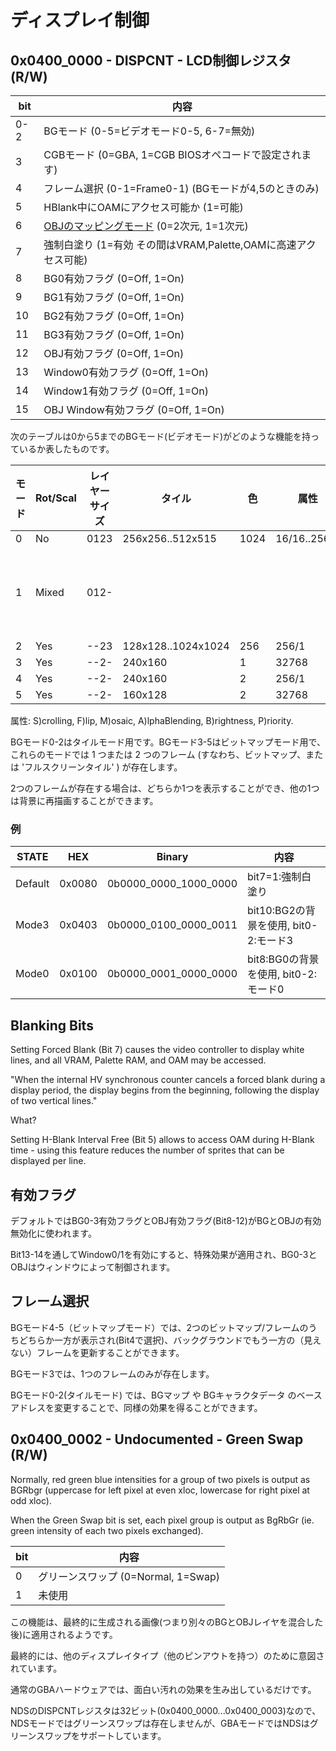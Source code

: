 # ディスプレイ制御

## 0x0400_0000 - DISPCNT - LCD制御レジスタ (R/W)

 bit  |  内容
---- | ----
0-2 | BGモード  (0-5=ビデオモード0-5, 6-7=無効)
3   | CGBモード    (0=GBA, 1=CGB BIOSオペコードで設定されます)
4   | フレーム選択   (0-1=Frame0-1) (BGモードが4,5のときのみ)
5   | HBlank中にOAMにアクセス可能か (1=可能)
6   | [OBJのマッピングモード](sprite.md#objのマッピングモード) (0=2次元, 1=1次元)
7   | 強制白塗り (1=有効 その間はVRAM,Palette,OAMに高速アクセス可能)
8   | BG0有効フラグ  (0=Off, 1=On)
9   | BG1有効フラグ  (0=Off, 1=On)
10  | BG2有効フラグ  (0=Off, 1=On)
11  | BG3有効フラグ  (0=Off, 1=On)
12  | OBJ有効フラグ  (0=Off, 1=On)
13  | Window0有効フラグ  (0=Off, 1=On)
14  | Window1有効フラグ   (0=Off, 1=On)
15  | OBJ Window有効フラグ (0=Off, 1=On)

次のテーブルは0から5までのBGモード(ビデオモード)がどのような機能を持っているか表したものです。

 モード | Rot/Scal | レイヤーサイズ | タイル | 色 | 属性 | 備考
---- | ---- | ---- | ---- | ---- | ---- | ----
0 | No | 0123 | 256x256..512x515 | 1024 | 16/16..256/1 | SFMABP |
1 | Mixed | 012- | | | | (BG0,BG1はMode0と同じ, BG2はMode2と同じ)
2 | Yes   | --23 | 128x128..1024x1024 | 256 | 256/1 | S-MABP |
3 | Yes   | --2- | 240x160            | 1   | 32768 | --MABP |
4 | Yes   | --2- | 240x160            | 2   | 256/1 | --MABP |
5 | Yes   | --2- | 160x128            | 2   | 32768 | --MABP |

属性: S)crolling, F)lip, M)osaic, A)lphaBlending, B)rightness, P)riority.

BGモード0-2はタイルモード用です。BGモード3-5はビットマップモード用で、これらのモードでは 1 つまたは 2 つのフレーム (すなわち、ビットマップ、または 'フルスクリーンタイル' ) が存在します。

2つのフレームが存在する場合は、どちらか1つを表示することができ、他の1つは背景に再描画することができます。

### 例

 STATE | HEX | Binary | 内容 
---- | ---- | ---- | ---- 
Default | 0x0080 | 0b0000_0000_1000_0000 | bit7=1:強制白塗り
Mode3 | 0x0403 | 0b0000_0100_0000_0011 | bit10:BG2の背景を使用, bit0-2:モード3
Mode0 | 0x0100 | 0b0000_0001_0000_0000 | bit8:BG0の背景を使用, bit0-2:モード0

## Blanking Bits

Setting Forced Blank (Bit 7) causes the video controller to display white lines, and all VRAM, Palette RAM, and OAM may be accessed.

"When the internal HV synchronous counter cancels a forced blank during a display period, the display begins from the beginning, following the display of two vertical lines." 

What?

Setting H-Blank Interval Free (Bit 5) allows to access OAM during H-Blank time - using this feature reduces the number of sprites that can be displayed per line.

## 有効フラグ

デフォルトではBG0-3有効フラグとOBJ有効フラグ(Bit8-12)がBGとOBJの有効無効化に使われます。

Bit13-14を通してWindow0/1を有効にすると、特殊効果が適用され、BG0-3とOBJはウィンドウによって制御されます。

## フレーム選択

BGモード4-5（ビットマップモード）では、2つのビットマップ/フレームのうちどちらか一方が表示され(Bit4で選択)、バックグラウンドでもう一方の（見えない）フレームを更新することができます。

BGモード3では、1つのフレームのみが存在します。

BGモード0-2(タイルモード) では、BGマップ や BGキャラクタデータ のベースアドレスを変更することで、同様の効果を得ることができます。

## 0x0400_0002 - Undocumented - Green Swap (R/W)

Normally, red green blue intensities for a group of two pixels is output as BGRbgr (uppercase for left pixel at even xloc, lowercase for right pixel at odd xloc). 

When the Green Swap bit is set, each pixel group is output as BgRbGr (ie. green intensity of each two pixels exchanged).

 bit  |  内容
---- | ----
0 | グリーンスワップ (0=Normal, 1=Swap)
1 | 未使用

この機能は、最終的に生成される画像(つまり別々のBGとOBJレイヤを混合した後)に適用されるようです。 

最終的には、他のディスプレイタイプ（他のピンアウトを持つ）のために意図されています。

通常のGBAハードウェアでは、面白い汚れの効果を生み出しているだけです。

NDSのDISPCNTレジスタは32ビット(0x0400_0000...0x0400_0003)なので、NDSモードではグリーンスワップは存在しませんが、GBAモードではNDSはグリーンスワップをサポートしています。

